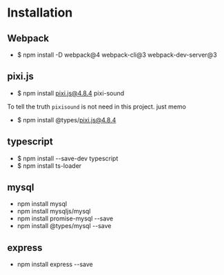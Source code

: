 # Installation
## Webpack

* $ npm install -D webpack@4 webpack-cli@3 webpack-dev-server@3

## pixi.js
* $ npm install pixi.js@4.8.4 pixi-sound


To tell the truth `pixisound` is not need in this project. just memo


* $ npm install @types/pixi.js@4.8.4

## typescript

* $ npm install --save-dev typescript
* $ npm install ts-loader

## mysql

* npm install mysql
* npm install mysqljs/mysql
* npm install promise-mysql --save
* npm install @types/mysql --save

## express
* npm install express --save